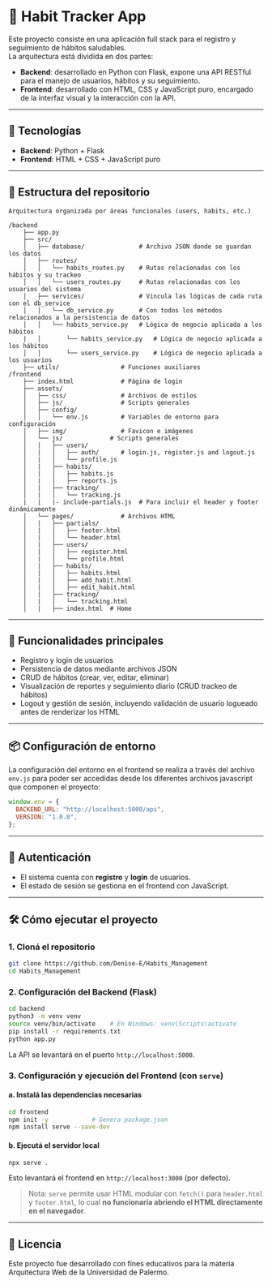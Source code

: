 # 🧠 Habit Tracker App

Este proyecto consiste en una aplicación full stack para el registro y seguimiento de hábitos saludables.  
La arquitectura está dividida en dos partes:

- **Backend**: desarrollado en Python con Flask, expone una API RESTful para el manejo de usuarios, hábitos y su seguimiento.
- **Frontend**: desarrollado con HTML, CSS y JavaScript puro, encargado de la interfaz visual y la interacción con la API.

---

## 🚀 Tecnologías

- **Backend**: Python + Flask  
- **Frontend**: HTML + CSS + JavaScript puro

---

## 📁 Estructura del repositorio

```
Arquitectura organizada por áreas funcionales (users, habits, etc.)

/backend
    ├── app.py
    ├── src/
    │   ├── database/               # Archivo JSON donde se guardan los datos
    │   ├── routes/ 
    │   │   └── habits_routes.py    # Rutas relacionadas con los hábitos y su trackeo
    │   │   └── users_routes.py     # Rutas relacionadas con los usuarios del sistema
    │   ├── services/               # Vincula las lógicas de cada ruta con el db_service
    │   │   └── db_service.py       # Con todos los métodos relacionados a la persistencia de datos
    │   │   └── habits_service.py   # Lógica de negocio aplicada a los hábitos
    |   │       └── habits_service.py   # Lógica de negocio aplicada a los hábitos
    │   │       └── users_service.py    # Lógica de negocio aplicada a los usuarios
    ├── utils/                 # Funciones auxiliares
/frontend
    ├── index.html             # Página de login
    ├── assets/
    │   ├── css/               # Archivos de estilos
    │   ├── js/                # Scripts generales
    │   ├── config/
    │   │   └── env.js         # Variables de entorno para configuración
    │   ├── img/               # Favicon e imágenes
    │   └── js/             # Scripts generales
    │   |   ├── users/
    │   |   │   ├── auth/      # login.js, register.js and logout.js
    │   |   │   └── profile.js
    │   |   ├── habits/
    │   |   │   ├── habits.js
    │   |   │   ├── reports.js
    │   |   ├── tracking/    
    │   |   │   └── tracking.js
    |   |   |- include-partials.js  # Para incluir el header y footer dinámicamente
    │   └── pages/             # Archivos HTML
    │   |   ├── partials/
    │   |   │   ├── footer.html
    │   |   │   └── header.html
    │   |   ├── users/
    │   |   │   ├── register.html
    │   |   │   └── profile.html
    │   |   ├── habits/
    │   |   │   ├── habits.html
    │   |   │   ├── add_habit.html
    │   |   │   ├── edit_habit.html
    │   |   ├── tracking/    
    │   |   │   └── tracking.html
    │   |   ├── index.html  # Home
```

---

## 🔑 Funcionalidades principales

- Registro y login de usuarios
- Persistencia de datos mediante archivos JSON
- CRUD de hábitos (crear, ver, editar, eliminar)
- Visualización de reportes y seguimiento diario (CRUD trackeo de hábitos)
- Logout y gestión de sesión, incluyendo validación de usuario logueado antes de renderizar los HTML

---

## 📦 Configuración de entorno

La configuración del entorno en el frontend se realiza a través del archivo `env.js` para poder ser accedidas desde los diferentes archivos javascript que componen el proyecto:

```js
window.env = {
  BACKEND_URL: "http://localhost:5000/api",
  VERSION: "1.0.0",
};
```

---

## 🔐 Autenticación

- El sistema cuenta con **registro** y **login** de usuarios.
- El estado de sesión se gestiona en el frontend con JavaScript.

---

## 🛠️ Cómo ejecutar el proyecto

### 1. Cloná el repositorio

```bash
git clone https://github.com/Denise-E/Habits_Management
cd Habits_Management
```

### 2. Configuración del Backend (Flask)

```bash
cd backend
python3 -m venv venv
source venv/bin/activate    # En Windows: venv\Scripts\activate
pip install -r requirements.txt
python app.py
```

La API se levantará en el puerto `http://localhost:5000`.

### 3. Configuración y ejecución del Frontend (con `serve`)

#### a. Instalá las dependencias necesarias

```bash
cd frontend
npm init -y            # Genera package.json
npm install serve --save-dev
```

#### b. Ejecutá el servidor local

```bash
npx serve .
```

Esto levantará el frontend en `http://localhost:3000` (por defecto).

> Nota: `serve` permite usar HTML modular con `fetch()` para `header.html` y `footer.html`, lo cual **no funcionaría abriendo el HTML directamente en el navegador**.

---

## 📄 Licencia

Este proyecto fue desarrollado con fines educativos para la materia Arquitectura Web de la Universidad de Palermo.
